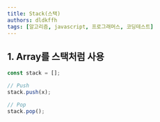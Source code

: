```yaml
---
title: Stack(스택)
authors: dldkffh
tags: [알고리즘, javascript, 프로그래머스, 코딩테스트]
---
```


## 1. Array를 스택처럼 사용

```javascript showLineNumbers title="javascript"
const stack = [];

// Push
stack.push(x);

// Pop
stack.pop();
```

<!--truncate-->